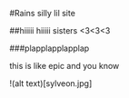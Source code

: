 #Rains silly lil site

##hiiiii hiiiii sisters <3<3<3

###plapplapplapplap

this is like epic and you know

!(alt text)[sylveon.jpg]
